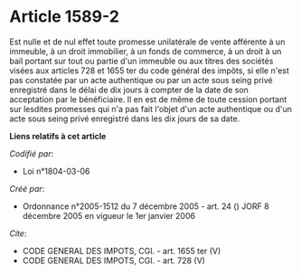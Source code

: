 # Article 1589-2

Est nulle et de nul effet toute promesse unilatérale de vente afférente à un immeuble, à un droit immobilier, à un fonds de
commerce, à un droit à un bail portant sur tout ou partie d'un immeuble ou aux titres des sociétés visées aux articles 728 et
1655 ter du code général des impôts, si elle n'est pas constatée par un acte authentique ou par un acte sous seing privé
enregistré dans le délai de dix jours à compter de la date de son acceptation par le bénéficiaire. Il en est de même de toute
cession portant sur lesdites promesses qui n'a pas fait l'objet d'un acte authentique ou d'un acte sous seing privé
enregistré dans les dix jours de sa date.

**Liens relatifs à cet article**

_Codifié par_:

  - Loi n°1804-03-06

_Créé par_:

  - Ordonnance n°2005-1512 du 7 décembre 2005 - art. 24 () JORF 8 décembre 2005 en vigueur le 1er janvier 2006

_Cite_:

  - CODE GENERAL DES IMPOTS, CGI. - art. 1655 ter (V)
  - CODE GENERAL DES IMPOTS, CGI. - art. 728 (V)
